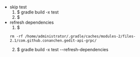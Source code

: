 - skip test
  1. $ gradle build -x test
  2. $  
- refresh dependencies
  1. $ 
  ```
  rm -rf /home/administrator/.gradle/caches/modules-2/files-2.1/com.github.conanchen.gedit-api-grpc/
  ```
  2. $ gradle build -x test --refresh-dependencies